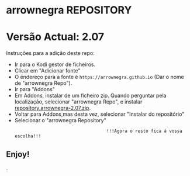 # arrownegra REPOSITORY
# Versão Actual: 2.07

Instruções para a adição deste repo:


<p align="left">
  <ul>
    <li>Ir para o Kodi gestor de ficheiros.</li>
    <li>Clicar em "Adicionar fonte"</li>
    <li>O endereço para a fonte é <code>https://arrownegra.github.io</code> (Dar o nome de "arrownegra Repo").</li>
    <li>Ir para "Addons"</li>
    <li>Em Addons, instalar de um ficheiro zip. Quando perguntar pela localização, selecionar "arrownegra Repo", e instalar <a href="repository.arrownegra-2.07.zip">repository.arrownegra-2.07.zip</a>.</li>
    <li>Voltar para Addons,mas desta vez, selecionar "Instalar do repositório"</li>
    <li>Selecionar o "arrownegra Repository"</li>
    
                                       !!!Agora o resto fica á vossa escolha!!!
  </ul>
</p>

## Enjoy!

.
